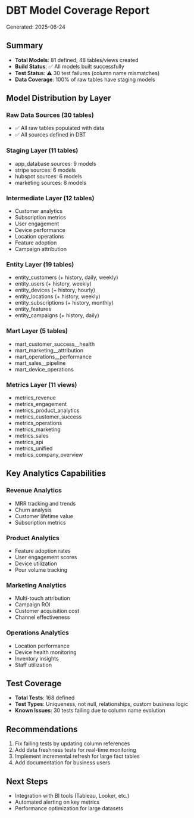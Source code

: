 # DBT Model Coverage Report

Generated: 2025-06-24

## Summary
- **Total Models**: 81 defined, 48 tables/views created
- **Build Status**: ✅ All models built successfully
- **Test Status**: ⚠️ 30 test failures (column name mismatches)
- **Data Coverage**: 100% of raw tables have staging models

## Model Distribution by Layer

### Raw Data Sources (30 tables)
- ✅ All raw tables populated with data
- ✅ All sources defined in DBT

### Staging Layer (11 tables)
- app_database sources: 9 models
- stripe sources: 6 models  
- hubspot sources: 6 models
- marketing sources: 8 models

### Intermediate Layer (12 tables)
- Customer analytics
- Subscription metrics
- User engagement
- Device performance
- Location operations
- Feature adoption
- Campaign attribution

### Entity Layer (19 tables)
- entity_customers (+ history, daily, weekly)
- entity_users (+ history, weekly)
- entity_devices (+ history, hourly)
- entity_locations (+ history, weekly)
- entity_subscriptions (+ history, monthly)
- entity_features
- entity_campaigns (+ history, daily)

### Mart Layer (5 tables)
- mart_customer_success__health
- mart_marketing__attribution
- mart_operations__performance
- mart_sales__pipeline
- mart_device_operations

### Metrics Layer (11 views)
- metrics_revenue
- metrics_engagement
- metrics_product_analytics
- metrics_customer_success
- metrics_operations
- metrics_marketing
- metrics_sales
- metrics_api
- metrics_unified
- metrics_company_overview

## Key Analytics Capabilities

### Revenue Analytics
- MRR tracking and trends
- Churn analysis
- Customer lifetime value
- Subscription metrics

### Product Analytics
- Feature adoption rates
- User engagement scores
- Device utilization
- Pour volume tracking

### Marketing Analytics
- Multi-touch attribution
- Campaign ROI
- Customer acquisition cost
- Channel effectiveness

### Operations Analytics
- Location performance
- Device health monitoring
- Inventory insights
- Staff utilization

## Test Coverage
- **Total Tests**: 168 defined
- **Test Types**: Uniqueness, not null, relationships, custom business logic
- **Known Issues**: 30 tests failing due to column name evolution

## Recommendations
1. Fix failing tests by updating column references
2. Add data freshness tests for real-time monitoring
3. Implement incremental refresh for large fact tables
4. Add documentation for business users

## Next Steps
- Integration with BI tools (Tableau, Looker, etc.)
- Automated alerting on key metrics
- Performance optimization for large datasets